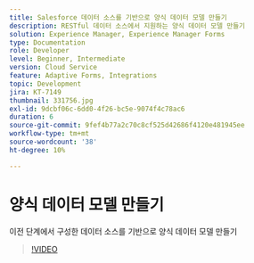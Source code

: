 ```yaml
---
title: Salesforce 데이터 소스를 기반으로 양식 데이터 모델 만들기
description: RESTful 데이터 소스에서 지원하는 양식 데이터 모델 만들기
solution: Experience Manager, Experience Manager Forms
type: Documentation
role: Developer
level: Beginner, Intermediate
version: Cloud Service
feature: Adaptive Forms, Integrations
topic: Development
jira: KT-7149
thumbnail: 331756.jpg
exl-id: 9dcbf06c-6dd0-4f26-bc5e-9074f4c78ac6
duration: 6
source-git-commit: 9fef4b77a2c70c8cf525d42686f4120e481945ee
workflow-type: tm+mt
source-wordcount: '38'
ht-degree: 10%

---
```


# 양식 데이터 모델 만들기

이전 단계에서 구성한 데이터 소스를 기반으로 양식 데이터 모델 만들기

>[!VIDEO](https://video.tv.adobe.com/v/331756?quality=12&learn=on)
